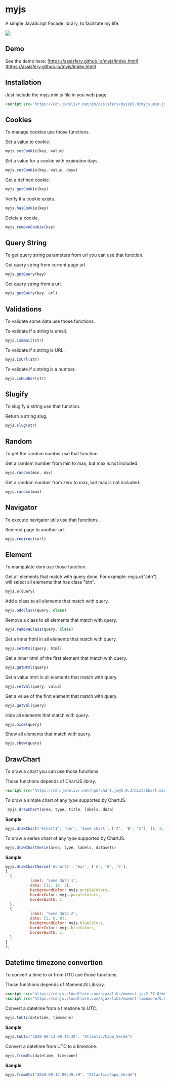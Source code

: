 
# myjs
A simple JavaScript Facade library, to facilitate my life.

[![](https://data.jsdelivr.com/v1/package/gh/assisfery/myjs/badge)](https://www.jsdelivr.com/package/gh/assisfery/myjs)

## Demo
See the demo here: [https://assisfery.github.io/myjs/index.html](https://assisfery.github.io/myjs/index.html)

## Installation
Just include the myjs.min.js file in you web page.
```html
<script src="https://cdn.jsdelivr.net/gh/assisfery/myjs@1.0/myjs.min.js"></script>
```

## Cookies
To manage cookies use those functions.

Set a value to cookie.
```js
myjs.setCookie(key, value)
```

Set a value for a cookie with expiration days.
```js
myjs.setCookie(key, value, days)
```

Get a defined cookie.
```js
myjs.getCookie(key)
```

Verify if a cookie exists.
```js
myjs.hasCookie(key)
```

Delete a cookie.
```js
myjs.removeCookie(key)
```

## Query String
To get query string parameters from url you can use that function.

Get query string from current page url.
```js
myjs.getQuery(key)
```

Get query string from a url.
```js
myjs.getQuery(key, url)
```

## Validations
To validate some data use those functions.

To validate if a string is email.
```js
myjs.isEmail(str)
```

To validate if a string is URL.
```js
myjs.isUrl(str)
```

To validate if a string is a number.
```js
myjs.isNumber(str)
```

## Slugify
To slugify a string use that function.

Return a string slug.
```js
myjs.slug(str)
```

## Random
To get the random number use that function.

Get a random number from min to max, but max is not included.
```js
myjs.random(min, max)
```

Get a random number from zero to max, but max is not included.
```js
myjs.random(max)
```

## Navigator
To execute navigator utils use that functions.

Redirect page to another url.
```js
myjs.redirect(url)
```

## Element
To manipulate dom use those function.

Get all elements that match with query done. For example: myjs.e(".btn") will select all elements that has class "btn".
```js
myjs.e(query)
```

Add a class to all elements that match with query.
```js
myjs.addClass(query, class)
```

Remove a class to all elements that match with query.
```js
myjs.removeClass(query, class)
```

Set a inner html in all elements that match with query.
```js
myjs.setHtml(query, html)
```

Get a inner html of the first element that match with query.
```js
myjs.getHtml(query)
```

Set a value html in all elements that match with query.
```js
myjs.setVal(query, value)
```

Get a value of the first element that match with query.
```js
myjs.getVal(query)
```

Hide all elements that match with query.
```js
myjs.hide(query)
```

Show all elements that match with query.
```js
myjs.show(query)
```

## DrawChart
To draw a chart you can use those functions.  

Those functions depends of ChartJS libray.
```html
<script src="https://cdn.jsdelivr.net/npm/chart.js@2.9.3/dist/Chart.min.js"></script>
```

To draw a simple chart of any type supported by ChartJS.
```js
 myjs.drawChart(area, type, title, labels, data)
```

**Sample**
```js
myjs.drawChart('#chart1', 'bar', 'Some chart', ['A', 'B', 'C'], [1, 2, 3])
```

To draw a series chart of any type supported by ChartJS.
```js
myjs.drawChartSerie(area, type, labels, datasets)
```

**Sample**
```js
myjs.drawChartSerie('#chart2', 'bar', ['A', 'B', 'C'],
[
  {
           label: 'Some data 1',
           data: [12, 19, 3],
           backgroundColor: myjs.purpleColors,
           borderColor: myjs.purpleColors,
           borderWidth: 1
  },
  {
           label: 'Some data 2',
           data: [2, 6, 8],
           backgroundColor: myjs.blueColors,
           borderColor: myjs.blueColors,
           borderWidth: 1,
  }
]
);
```

## Datetime timezone convertion
To convert a time to or from UTC use those functions.  

Those functions depends of MomentJS Library.
```html
<script src="https://cdnjs.cloudflare.com/ajax/libs/moment.js/2.27.0/moment.min.js"></script>
<script src="https://cdnjs.cloudflare.com/ajax/libs/moment-timezone/0.5.31/moment-timezone-with-data-1970-2030.min.js"></script>
```

Convert a datetime from a timezone to UTC.
```js
myjs.toUtc(datetime, timezone)
```
**Sample**
```js
myjs.toUtc("2020-09-13 09:49:39", "Atlantic/Cape_Verde")
```

Convert a datetime from UTC to a timezone.
```js
myjs.fromUtc(datetime, timezone)
```
**Sample**
```js
myjs.fromUtc("2020-09-13 09:49:39", "Atlantic/Cape_Verde")
```

